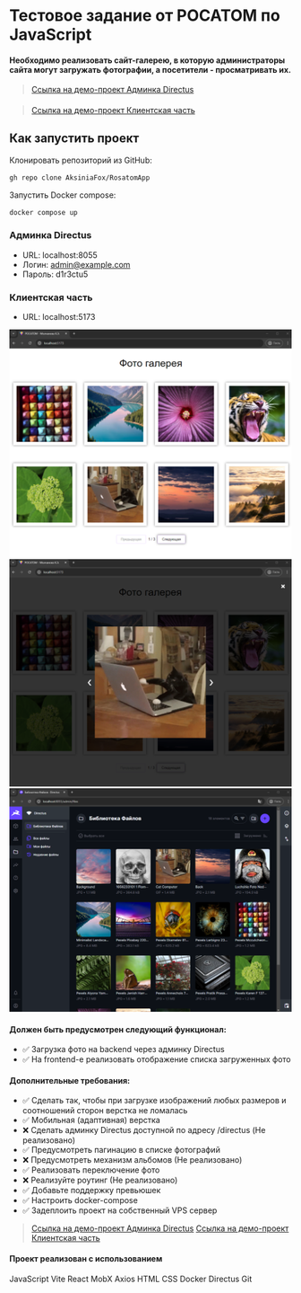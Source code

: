 
# Тестовое задание от РОСАТОМ по JavaScript
#### Необходимо реализовать сайт-галерею, в которую администраторы сайта могут загружать фотографии, а посетители - просматривать их.
> <a target="_blank" href="https://rosatom.adm.aksiniafox.ru/">Ссылка на демо-проект Админка Directus</a> 
####
> <a target="_blank" href="https://rosatom.aksiniafox.ru/">Ссылка на демо-проект Клиентская часть</a>

## Как запустить проект
Клонировать репозиторий из GitHub:
```bash
gh repo clone AksiniaFox/RosatomApp
```

Запустить Docker compose:
```bash
docker compose up
```

### Админка Directus
* URL: localhost:8055 
* Логин: admin@example.com
* Пароль: d1r3ctu5

### Клиентская часть
* URL: localhost:5173

![This is an image](/gitSource/HomePage.png)
![This is an image](/gitSource/OpenImage.png)
![This is an image](/gitSource/Directus.png)


#### Должен быть предусмотрен следующий функционал:
- ✅ Загрузка фото на backend через админку Directus
- ✅ На frontend-е реализовать отображение списка загруженных фото

#### Дополнительные требования:
- ✅ Сделать так, чтобы при загрузке изображений любых размеров и соотношений сторон верстка не ломалась
- ✅ Мобильная (адаптивная) верстка
- ❌ Сделать админку Directus доступной по адресу /directus (Не реализовано)
- ✅ Предусмотреть пагинацию в списке фотографий
- ❌ Предусмотреть механизм альбомов (Не реализовано)
- ✅ Реализовать переключение фото
- ❌ Реализуйте роутинг (Не реализовано)
- ✅ Добавьте поддержку превьюшек
- ✅ Настроить docker-compose  
- ✅ Задеплоить проект на собственный VPS сервер 
> <a target="_blank" href="rosatom.adm.aksiniafox.ru">Ссылка на демо-проект Админка Directus</a>
> <a target="_blank" href="rosatom.aksiniafox.ru">Ссылка на демо-проект Клиентская часть</a>

#### Проект реализован с использованием
JavaScript Vite React MobX Axios HTML CSS Docker Directus Git